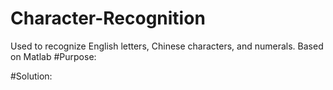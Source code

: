 # Character-Recognition
Used to recognize English letters, Chinese characters, and numerals. Based on Matlab
#Purpose:


#Solution:
